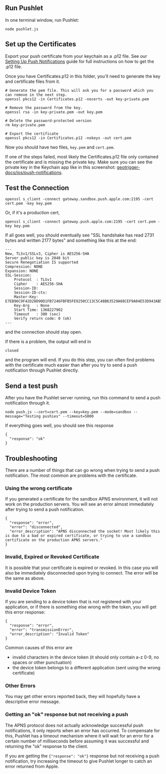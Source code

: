 ## Run Pushlet

In one terminal window, run Pushlet:

```
node pushlet.js
```


## Set up the Certificates

Export your push certificate from your keychain as a .p12 file. See our [Setting Up Push Notifications](http://esri.github.io/geotrigger-docs/ios/push-notifications/#export-the-push-certificate) guide for full instructions on how to get the .p12 file.

Once you have Certificates.p12 in this folder, you'll need to generate the key and certificate files from it.

```
# Generate the pem file. This will ask you for a password which you can remove in the next step.
openssl pkcs12 -in Certificates.p12 -nocerts -out key-private.pem

# Remove the password from the key.
openssl rsa -in key-private.pem -out key.pem

# Delete the password-protected version
rm key-private.pem

# Export the certificate
openssl pkcs12 -in Certificates.p12 -nokeys -out cert.pem
```

Now you should have two files, `key.pem` and `cert.pem`. 

If one of the steps failed, most likely the Certificates.p12 file only contained the certificate and is missing the private key. Make sure you can see the private key in the Keychain app like in this screenshot: [geotrigger-docs/ios/push-notifications](http://esri.github.io/geotrigger-docs/ios/push-notifications/#export-the-push-certificate).


## Test the Connection

```
openssl s_client -connect gateway.sandbox.push.apple.com:2195 -cert cert.pem -key key.pem
```

Or, if it's a production cert,

```
openssl s_client -connect gateway.push.apple.com:2195 -cert cert.pem -key key.pem
```

If all goes well, you should eventually see "SSL handshake has read 2731 bytes and written 2177 bytes" and something like this at the end:

```
---
New, TLSv1/SSLv3, Cipher is AES256-SHA
Server public key is 2048 bit
Secure Renegotiation IS supported
Compression: NONE
Expansion: NONE
SSL-Session:
    Protocol  : TLSv1
    Cipher    : AES256-SHA
    Session-ID: 
    Session-ID-ctx: 
    Master-Key: E7EB96C9F42D28D90D1FB7246FBFB5FE9250CC13C5C48B63529A08CEF9A04E53D943AB5A77083D2CADE20189C43E4418
    Key-Arg   : None
    Start Time: 1368227902
    Timeout   : 300 (sec)
    Verify return code: 0 (ok)
---
```

and the connection should stay open.

If there is a problem, the output will end in 

```
closed
```

and the program will end. If you do this step, you can often find problems with the certificate much easier than after you try to send a push notification through Pushlet directly.


## Send a test push

After you have the Pushlet server running, run this command to send a push notification through it.

```
node push.js --cert=cert.pem --key=key.pem --mode=sandbox --message="Testing pushies" --timeout=5000
```

If everything goes well, you should see this response

```
{
  "response": "ok"
}
```


## Troubleshooting

There are a number of things that can go wrong when trying to send a push notification. The most common are problems with the certificate.

### Using the wrong certificate

If you generated a certificate for the sandbox APNS environment, it will not work on the production servers. You will see an error almost immediately after trying to send a push notification.

```
{
  "response": "error",
  "error": "disconnected",
  "error_description": "APNS disconnected the socket! Most likely this is due to a bad or expired certificate, or trying to use a sandbox certificate on the production APNS servers."
}
```

### Invalid, Expired or Revoked Certificate

It is possible that your certificate is expired or revoked. In this case you will also be immediately disconnected upon trying to connect. The error will be the same as above.

### Invalid Device Token

If you are sending to a device token that is not registered with your application, or if there is something else wrong with the token, you will get this error response:

```
{
  "response": "error",
  "error": "transmissionError",
  "error_description": "Invalid Token"
}
```

Common causes of this error are 

* invalid characters in the device token (it should only contain a-z 0-9, no spaces or other punctuation)
* the device token belongs to a different application (sent using the wrong certificate)

### Other Errors

You may get other errors reported back, they will hopefully have a descriptive error message.


### Getting an "ok" response but not receiving a push

The APNS protocol does not actually acknowledge successful push notifications, it only reports when an error has occurred. To compensate for this, Pushlet has a timeout mechanism where it will wait for an error for a certain number of milliseconds before assuming it was successful and returning the "ok" response to the client. 

If you are getting the `{"response": "ok"}` response but not receiving a push notification, try increasing the timeout to give Pushlet longer to catch an error returned from Apple.


